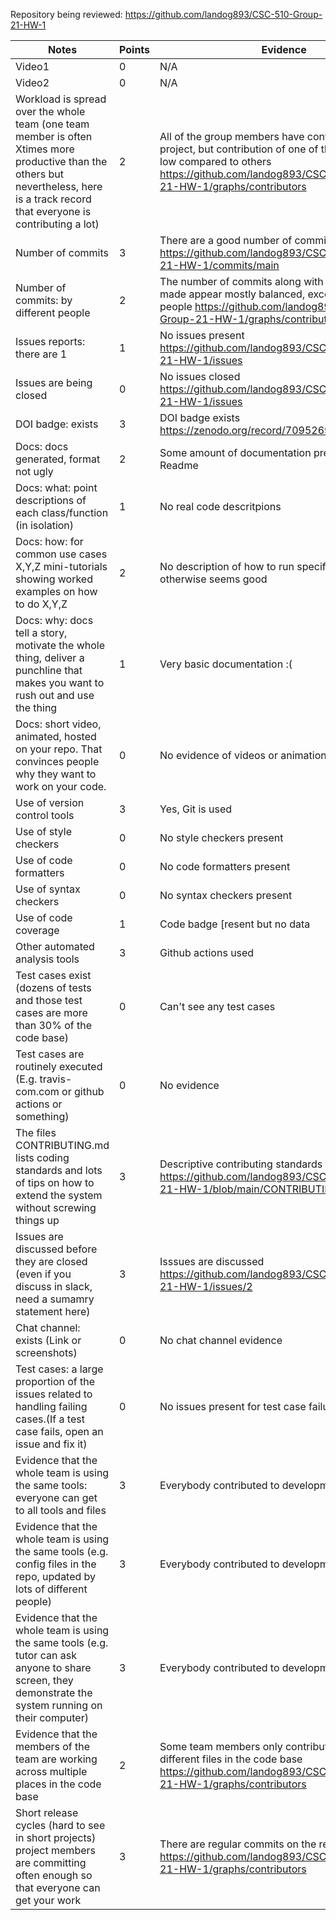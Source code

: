 Repository being reviewed: https://github.com/landog893/CSC-510-Group-21-HW-1 

|Notes|Points|Evidence|
|-----|------|---------|
| Video1 | 0 | N/A | 
| Video2 | 0 | N/A | 
| Workload is spread over the whole team (one team member is often Xtimes more productive than the others but nevertheless, here is a track record that everyone is contributing a lot) | 2 | All of the group members have contributed to the project, but contribution of one of them has been low compared to others https://github.com/landog893/CSC-510-Group-21-HW-1/graphs/contributors |
|Number of commits| 3 | There are a good number of commits in this repo https://github.com/landog893/CSC-510-Group-21-HW-1/commits/main |
|Number of commits: by different people| 2 | The number of commits along with the changes made appear mostly balanced, except for one people https://github.com/landog893/CSC-510-Group-21-HW-1/graphs/contributors |
|Issues reports: there are 1| 1 | No issues present https://github.com/landog893/CSC-510-Group-21-HW-1/issues |
|Issues are being closed| 0 | No issues closed https://github.com/landog893/CSC-510-Group-21-HW-1/issues |
|DOI badge: exists| 3 | DOI badge exists https://zenodo.org/record/7095269#.Yzunf3bMJPY |
|Docs: docs generated, format not ugly | 2 | Some amount of documentation present in the Readme |
|Docs: what: point descriptions of each class/function (in isolation) | 1 | No real code descritpions |
|Docs: how: for common use cases X,Y,Z mini-tutorials showing worked examples on how to do X,Y,Z| 2 | No description of how to run specific tests, otherwise seems good |
|Docs: why: docs tell a story, motivate the whole thing, deliver a punchline that makes you want to rush out and use the thing| 1 | Very basic documentation :( |
|Docs: short video, animated, hosted on your repo. That convinces people why they want to work on your code.| 0 | No evidence of videos or animations|
|Use of version control tools| 3 | Yes, Git is used |
|Use of style checkers | 0 | No style checkers present |
|Use of code formatters | 0 | No code formatters present |
|Use of syntax checkers | 0 | No syntax checkers present |
|Use of code coverage | 1 | Code badge [resent but no data|
|Other automated analysis tools| 3 | Github actions used |
|Test cases exist (dozens of tests and those test cases are more than 30% of the code base)| 0 | Can't see any test cases |
|Test cases are routinely executed (E.g. travis-com.com or github actions or something) | 0 | No evidence |
|The files CONTRIBUTING.md lists coding standards and lots of tips on how to extend the system without screwing things up| 3 | Descriptive contributing standards file present https://github.com/landog893/CSC-510-Group-21-HW-1/blob/main/CONTRIBUTING.md |
|Issues are discussed before they are closed (even if you discuss in slack, need a sumamry statement here) | 3 | Isssues are discussed https://github.com/landog893/CSC-510-Group-21-HW-1/issues/2 |
|Chat channel: exists (Link or screenshots)| 0 | No chat channel evidence |
|Test cases: a large proportion of the issues related to handling failing cases.(If a test case fails, open an issue and fix it) | 0 | No issues present for test case failures |
|Evidence that the whole team is using the same tools: everyone can get to all tools and files| 3 | Everybody contributed to development |
|Evidence that the whole team is using the same tools (e.g. config files in the repo, updated by lots of different people)| 3 | Everybody contributed to development |
|Evidence that the whole team is using the same tools (e.g. tutor can ask anyone to share screen, they demonstrate the system running on their computer)| 3 | Everybody contributed to development |
|Evidence that the members of the team are working across multiple places in the code base| 2 | Some team members only contributed on a few different files in the code base https://github.com/landog893/CSC-510-Group-21-HW-1/graphs/contributors|
|Short release cycles (hard to see in short projects) project members are committing often enough so that everyone can get your work| 3 | There are regular commits on the repository https://github.com/landog893/CSC-510-Group-21-HW-1/graphs/contributors|
